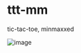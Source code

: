 # ttt-mm
tic-tac-toe, minmaxxed

![image](https://github.com/user-attachments/assets/61084492-0694-420c-81d1-4b6ec6937776)
